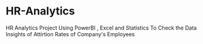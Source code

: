 # HR-Analytics
HR Analytics Project Using PowerBI , Excel and Statistics To Check the Data Insights of Attirtion Rates of Company's Employees
